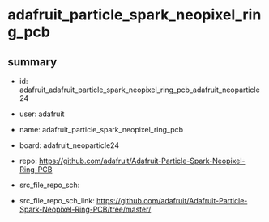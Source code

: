 # adafruit_particle_spark_neopixel_ring_pcb
 
## summary 
* id: adafruit_adafruit_particle_spark_neopixel_ring_pcb_adafruit_neoparticle24
* user: adafruit
* name: adafruit_particle_spark_neopixel_ring_pcb
* board: adafruit_neoparticle24
* repo: https://github.com/adafruit/Adafruit-Particle-Spark-Neopixel-Ring-PCB



* src_file_repo_sch: 
* src_file_repo_sch_link: https://github.com/adafruit/Adafruit-Particle-Spark-Neopixel-Ring-PCB/tree/master/




